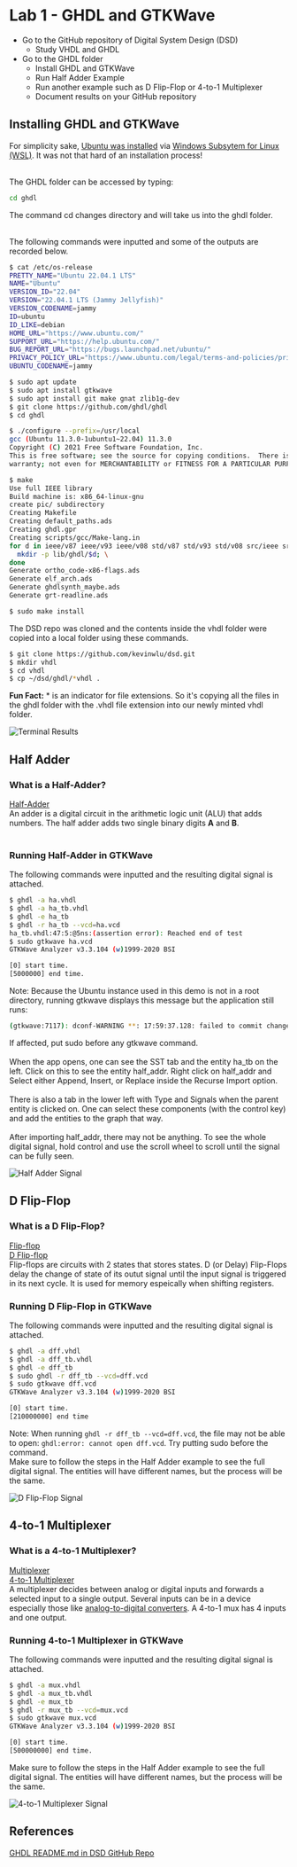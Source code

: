 # Lab 1 - GHDL and GTKWave

* Go to the GitHub repository of Digital System Design (DSD)
  * Study VHDL and GHDL
* Go to the GHDL folder
  * Install GHDL and GTKWave
  * Run Half Adder Example
  * Run another example such as D Flip-Flop or 4-to-1 Multiplexer
  * Document results on your GitHub repository

## Installing GHDL and GTKWave

For simplicity sake, [Ubuntu was installed](https://ubuntu.com/tutorials/install-ubuntu-on-wsl2-on-windows-10#1-overview) via [Windows Subsytem for Linux (WSL)](https://en.wikipedia.org/wiki/Windows_Subsystem_for_Linux). It was not that hard of an installation process! </br>
</br>

The GHDL folder can be accessed by typing:

```sh
cd ghdl
```

The command cd changes directory and will take us into the ghdl folder. </br>
</br>

The following commands were inputted and some of the outputs are recorded below.

```sh
$ cat /etc/os-release
PRETTY_NAME="Ubuntu 22.04.1 LTS"
NAME="Ubuntu"
VERSION_ID="22.04"
VERSION="22.04.1 LTS (Jammy Jellyfish)"
VERSION_CODENAME=jammy
ID=ubuntu
ID_LIKE=debian
HOME_URL="https://www.ubuntu.com/"
SUPPORT_URL="https://help.ubuntu.com/"
BUG_REPORT_URL="https://bugs.launchpad.net/ubuntu/"
PRIVACY_POLICY_URL="https://www.ubuntu.com/legal/terms-and-policies/privacy-policy"
UBUNTU_CODENAME=jammy

$ sudo apt update
$ sudo apt install gtkwave
$ sudo apt install git make gnat zlib1g-dev
$ git clone https://github.com/ghdl/ghdl
$ cd ghdl

$ ./configure --prefix=/usr/local
gcc (Ubuntu 11.3.0-1ubuntu1~22.04) 11.3.0
Copyright (C) 2021 Free Software Foundation, Inc.
This is free software; see the source for copying conditions.  There is NO
warranty; not even for MERCHANTABILITY or FITNESS FOR A PARTICULAR PURPOSE.

$ make
Use full IEEE library
Build machine is: x86_64-linux-gnu
create pic/ subdirectory
Creating Makefile
Creating default_paths.ads
Creating ghdl.gpr
Creating scripts/gcc/Make-lang.in
for d in ieee/v87 ieee/v93 ieee/v08 std/v87 std/v93 std/v08 src/ieee src/ieee/v87 src/ieee/v93 src/ieee2008 src/std src/std/v87 src/std/v93 src/std/v08 src/synopsys src/synopsys/v08 src/upf src/vital95 src/vital2000; do \
  mkdir -p lib/ghdl/$d; \
done
Generate ortho_code-x86-flags.ads
Generate elf_arch.ads
Generate ghdlsynth_maybe.ads
Generate grt-readline.ads

$ sudo make install
```

The DSD repo was cloned and the contents inside the vhdl folder were copied into a local folder using these commands.

```sh
$ git clone https://github.com/kevinwlu/dsd.git
$ mkdir vhdl
$ cd vhdl
$ cp ~/dsd/ghdl/*vhdl .
```

**Fun Fact:** * is an indicator for file extensions. So it's copying all the files in the ghdl folder with the .vhdl file extension into our newly minted vhdl folder.

![Terminal Results](installVHDL.jpg)

## Half Adder

### What is a Half-Adder?

[Half-Adder](https://en.wikipedia.org/wiki/Adder_(electronics)#Half_adder) </br>
An adder is a digital circuit in the arithmetic logic unit (ALU) that adds numbers. The half adder adds two single binary digits **A** and **B**. </br>
</br>

### Running Half-Adder in GTKWave

The following commands were inputted and the resulting digital signal is attached.

```sh
$ ghdl -a ha.vhdl
$ ghdl -a ha_tb.vhdl
$ ghdl -e ha_tb
$ ghdl -r ha_tb --vcd=ha.vcd
ha_tb.vhdl:47:5:@5ns:(assertion error): Reached end of test
$ sudo gtkwave ha.vcd
GTKWave Analyzer v3.3.104 (w)1999-2020 BSI

[0] start time.
[5000000] end time.
```

Note: Because the Ubuntu instance used in this demo is not in a root directory, running gtkwave displays this message but the application still runs:

```sh
(gtkwave:7117): dconf-WARNING **: 17:59:37.128: failed to commit changes to dconf: Could not connect: No such file or directory
```

If affected, put sudo before any gtkwave command. </br>
</br>
When the app opens, one can see the SST tab and the entity ha_tb on the left. Click on this to see the entity half_addr. Right click on half_addr and Select either Append, Insert, or Replace inside the Recurse Import option. </br>
</br>
There is also a tab in the lower left with Type and Signals when the parent entity is clicked on. One can select these components (with the control key) and add the entities to the graph that way. </br>
</br>
After importing half_addr, there may not be anything. To see the whole digital signal, hold control and use the scroll wheel to scroll until the signal can be fully seen.

![Half Adder Signal](halfAdder.jpg)

## D Flip-Flop

### What is a D Flip-Flop?

[Flip-flop](https://en.wikipedia.org/wiki/Flip-flop_(electronics)) </br>
[D Flip-flop](https://www.analog.com/en/design-center/glossary/d-flip-flop.html#:~:text=A%20D%20(or%20Delay)%20Flip%20Flop,is%20shown%20in%20Figure%202.) </br>
Flip-flops are circuits with 2 states that stores states. D (or Delay) Flip-Flops delay the change of state of its outut signal until the input signal is triggered in its next cycle. It is used for memory espeically when shifting registers.

### Running D Flip-Flop in GTKWave

The following commands were inputted and the resulting digital signal is attached.

```sh
$ ghdl -a dff.vhdl
$ ghdl -a dff_tb.vhdl
$ ghdl -e dff_tb
$ sudo ghdl -r dff_tb --vcd=dff.vcd
$ sudo gtkwave dff.vcd
GTKWave Analyzer v3.3.104 (w)1999-2020 BSI

[0] start time.
[210000000] end time
```

Note: When running `ghdl -r dff_tb --vcd=dff.vcd`, the file may not be able to open: `ghdl:error: cannot open dff.vcd`. Try putting sudo before the command. </br>
Make sure to follow the steps in the Half Adder example to see the full digital signal. The entities will have different names, but the process will be the same.

![D Flip-Flop Signal](dff.jpg)

## 4-to-1 Multiplexer

### What is a 4-to-1 Multiplexer?

[Multiplexer](https://en.wikipedia.org/wiki/Multiplexer) </br>
[4-to-1 Multiplexer](https://allaboutfpga.com/vhdl-4-to-1-mux-multiplexer) </br>
A multiplexer decides between analog or digital inputs and forwards a selected input to a single output. Several inputs can be in a device especially those like [analog-to-digital converters](https://en.wikipedia.org/wiki/Analog-to-digital_converter). A 4-to-1 mux has 4 inputs and one output.

### Running 4-to-1 Multiplexer in GTKWave

The following commands were inputted and the resulting digital signal is attached.

```sh
$ ghdl -a mux.vhdl
$ ghdl -a mux_tb.vhdl
$ ghdl -e mux_tb
$ ghdl -r mux_tb --vcd=mux.vcd
$ sudo gtkwave mux.vcd
GTKWave Analyzer v3.3.104 (w)1999-2020 BSI

[0] start time.
[500000000] end time.
```

Make sure to follow the steps in the Half Adder example to see the full digital signal. The entities will have different names, but the process will be the same.

![4-to-1 Multiplexer Signal](mux.jpg)

## References

[GHDL README.md in DSD GitHub Repo](https://github.com/kevinwlu/dsd/tree/master/ghdl)
